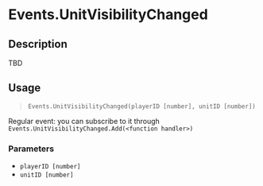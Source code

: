 # Events.UnitVisibilityChanged
## Description
TBD

## Usage
> `Events.UnitVisibilityChanged(playerID [number], unitID [number])`

Regular event: you can subscribe to it through `Events.UnitVisibilityChanged.Add(<function handler>)`

### Parameters
- `playerID [number]`
- `unitID [number]`